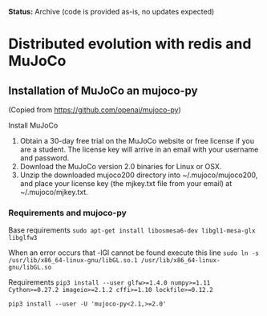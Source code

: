 **Status:** Archive (code is provided as-is, no updates expected)

# Distributed evolution with redis and MuJoCo

## Installation of MuJoCo an mujoco-py
(Copied from https://github.com/openai/mujoco-py)

Install MuJoCo

1. Obtain a 30-day free trial on the MuJoCo website or free license if you are a student. The license key will arrive in an email with your username and password.
2. Download the MuJoCo version 2.0 binaries for Linux or OSX.
3. Unzip the downloaded mujoco200 directory into ~/.mujoco/mujoco200, and place your license key (the mjkey.txt file from your email) at ~/.mujoco/mjkey.txt.

### Requirements and mujoco-py

Base requirements
`sudo apt-get install libosmesa6-dev libgl1-mesa-glx libglfw3`

When an error occurs that -lGl cannot be found execute this line
`sudo ln -s /usr/lib/x86_64-linux-gnu/libGL.so.1 /usr/lib/x86_64-linux-gnu/libGL.so`

Requirements
`pip3 install --user glfw>=1.4.0 numpy>=1.11 Cython>=0.27.2 imageio>=2.1.2 cffi>=1.10 lockfile>=0.12.2`

`pip3 install --user -U 'mujoco-py<2.1,>=2.0'`